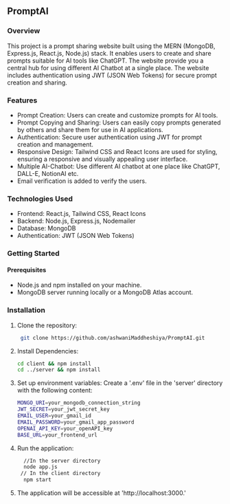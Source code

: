 ## PromptAI

### Overview
This project is a prompt sharing website built using the MERN (MongoDB, Express.js, React.js, Node.js) stack. It enables users to create and share prompts suitable for AI tools like ChatGPT. The website provide you a central hub for using different AI Chatbot at a single place. The website includes authentication using JWT (JSON Web Tokens) for secure prompt creation and sharing.

### Features
 - Prompt Creation: Users can create and customize prompts for AI tools.
 - Prompt Copying and Sharing: Users can easily copy prompts generated by others and share them for use in AI applications.
 - Authentication: Secure user authentication using JWT for prompt creation and management.
 - Responsive Design: Tailwind CSS and React Icons are used for styling, ensuring a responsive and visually appealing user interface.
 - Multiple AI-Chatbot: Use different AI chatbot at one place like ChatGPT, DALL-E, NotionAI etc.
 - Email verification is added to verify the users.

### Technologies Used
 - Frontend: React.js, Tailwind CSS, React Icons
 - Backend: Node.js, Express.js, Nodemailer
 - Database: MongoDB
 - Authentication: JWT (JSON Web Tokens)

### Getting Started
#### Prerequisites
 - Node.js and npm installed on your machine.
 - MongoDB server running locally or a MongoDB Atlas account.

### Installation
1. Clone the repository:
   ```bash
    git clone https://github.com/ashwaniMaddheshiya/PromptAI.git
   ```
2. Install Dependencies:
   ```bash
   cd client && npm install
   cd ../server && npm install
   ```
3. Set up environment variables:
   Create a '.env' file in the 'server' directory with the following content:
    ```bash
    MONGO_URI=your_mongodb_connection_string
    JWT_SECRET=your_jwt_secret_key
    EMAIL_USER=your_gmail_id
    EMAIL_PASSWORD=your_gmail_app_password
    OPENAI_API_KEY=your_openAPI_key
    BASE_URL=your_frontend_url
    ```
4. Run the application:
   ```bash
     //In the server directory
     node app.js
    // In the client directory
     npm start
   ```
5. The application will be accessible at 'http://localhost:3000.'
